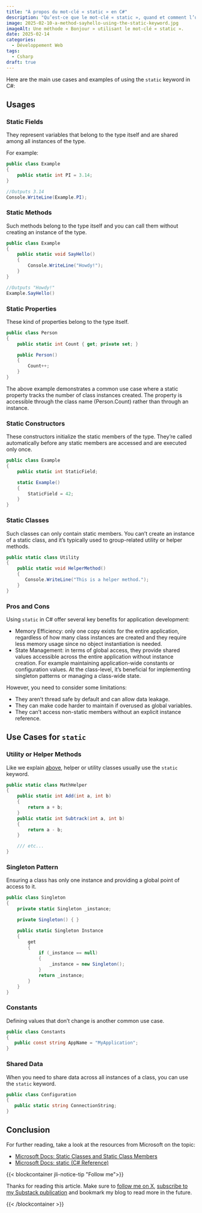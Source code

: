 ```yaml
---
title: "À propos du mot-clé « static » en C#"
description: "Qu’est-ce que le mot-clé « static », quand et comment l’utiliser ? Découvrons cela dans ce nouvel article."
image: 2025-02-10-a-method-sayhello-using-the-static-keyword.jpg
imageAlt: Une méthode « Bonjour » utilisant le mot-clé « static ».
date: 2025-02-14
categories:
  - Développement Web
tags:
  - Csharp
draft: true
---
```


Here are the main use cases and examples of using the `static` keyword in C#:

## Usages

### Static Fields

They represent variables that belong to the type itself and are shared among all instances of the type.

For example:

```csharp
public class Example
{
    public static int PI = 3.14;
}

//Outputs 3.14
Console.WriteLine(Example.PI);
```

### Static Methods

Such methods belong to the type itself and you can call them without creating an instance of the type.

```csharp
public class Example
{
    public static void SayHello()
    {
        Console.WriteLine("Howdy!");
    }
}

//Outputs "Howdy!"
Example.SayHello()
```

### Static Properties

These kind of properties belong to the type itself.

```csharp
public class Person
{
    public static int Count { get; private set; }

    public Person()
    {
        Count++;
    }
}
```

The above example demonstrates a common use case where a static property tracks the number of class instances created. The property is accessible through the class name (Person.Count) rather than through an instance.

### Static Constructors

These constructors initialize the static members of the type. They’re called automatically before any static members are accessed and are executed only once.

```csharp
public class Example
{
    public static int StaticField;

    static Example()
    {
        StaticField = 42;
    }
}

```

### Static Classes

Such classes can only contain static members. You can’t create an instance of a static class, and it’s typically used to group-related utility or helper methods.

```csharp
public static class Utility
{
    public static void HelperMethod()
    {
       Console.WriteLine("This is a helper method.");
    }
}
```

### Pros and Cons

Using `static` in C# offer several key benefits for application development:

- Memory Efficiency: only one copy exists for the entire application, regardless of how many class instances are created and they require less memory usage since no object instantiation is needed.
- State Management: in terms of global access, they provide shared values accessible across the entire application without instance creation. For example maintaining application-wide constants or configuration values. At the class-level, it’s beneficial for implementing singleton patterns or managing a class-wide state.

However, you need to consider some limitations:

- They aren’t thread safe by default and can allow data leakage.
- They can make code harder to maintain if overused as global variables.
- They can’t access non-static members without an explicit instance reference.

## Use Cases for `static`

### Utility or Helper Methods

Like we explain [above](#static-classes), helper or utility classes usually use the `static` keyword.

```csharp
public static class MathHelper
{
    public static int Add(int a, int b)
    {
        return a + b;
    }
    public static int Subtrack(int a, int b)
    {
        return a - b;
    }

    /// etc...
}
```

### Singleton Pattern

Ensuring a class has only one instance and providing a global point of access to it.

```csharp
public class Singleton
{
    private static Singleton _instance;

    private Singleton() { }

    public static Singleton Instance
    {
        get
        {
            if (_instance == null)
            {
                _instance = new Singleton();
            }
            return _instance;
        }
    }
}
```

### Constants

Defining values that don’t change is another common use case.

```csharp
public class Constants
{
   public const string AppName = "MyApplication";
}
```

### Shared Data

When you need to share data across all instances of a class, you can use the `static` keyword.

```csharp
public class Configuration
{
   public static string ConnectionString;
}
```

## Conclusion

For further reading, take a look at the resources from Microsoft on the topic:

- [Microsoft Docs: Static Classes and Static Class Members](https://learn.microsoft.com/en-us/dotnet/csharp/programming-guide/classes-and-structs/static-classes-and-static-class-members)
- [Microsoft Docs: static (C# Reference)](https://learn.microsoft.com/en-us/dotnet/csharp/language-reference/keywords/static)

{{< blockcontainer jli-notice-tip "Follow me">}}

Thanks for reading this article. Make sure to [follow me on X](https://x.com/LitzlerJeremie), [subscribe to my Substack publication](https://iamjeremie.substack.com/) and bookmark my blog to read more in the future.

{{< /blockcontainer >}}

